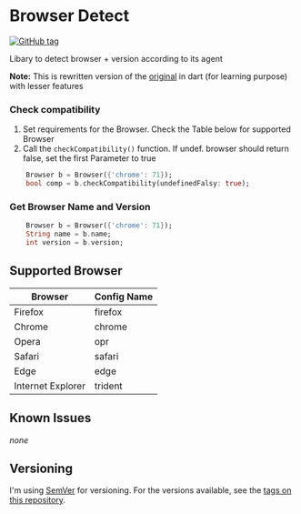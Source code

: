 # Browser Detect

[![GitHub tag](https://img.shields.io/github/tag/micschwarz/browserdetect-dart.svg)](https://github.com/micschwarz/browserdetect-dart)

Libary to detect browser + version according to its agent

__Note:__ This is rewritten version of the [original](https://github.com/micschwarz/browserdetect) in dart (for learning purpose) with lesser features


### Check compatibility
1. Set requirements for the Browser. Check the Table below for supported Browser
2. Call the `checkCompatibility()` function. If undef. browser should return false, set the first Parameter to true 

```dart
    Browser b = Browser({'chrome': 71});
    bool comp = b.checkCompatibility(undefinedFalsy: true);
```

### Get Browser Name and Version
```dart
    Browser b = Browser({'chrome': 71});
    String name = b.name;
    int version = b.version;

```

## Supported Browser
| Browser           | Config Name   |
| ----------------- | ------------- |
| Firefox           | firefox       |
| Chrome            | chrome        |
| Opera             | opr           |
| Safari            | safari        |
| Edge              | edge          |
| Internet Explorer | trident       |

## Known Issues
_none_

## Versioning

I'm using [SemVer](http://semver.org/) for versioning. For the versions available, see the [tags on this repository](https://github.com/micschwarz/browserdetect/tags). 
